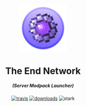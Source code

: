<p align="center"><img src="./app/assets/images/landing.png" width="150px" height="150px" alt="aventium softworks"></p>

<h1 align="center">The End Network</h1>

<em><h5 align="center">(Server Modpack Launcher)</h5></em>

[<p align="center"><img src="https://img.shields.io/travis/the-End-Network/the-End-Network-Launcher.svg?style=for-the-badge" alt="travis">](https://travis-ci.com/github/the-End-Network/the-End-Network-Launcher) [<img src="https://img.shields.io/github/downloads/dscalzi/HeliosLauncher/total.svg?style=for-the-badge" alt="downloads">](https://github.com/dscalzi/HeliosLauncher/releases) <img src="https://forthebadge.com/images/badges/winter-is-coming.svg"  height="28px" alt="stark"></p>
